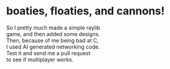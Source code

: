# boaties, floaties, and cannons!
So I pretty much made a simple raylib <br>
game, and then added some designs. <br>
Then, because of me being bad at C, <br>
I used AI generated networking code. <br>
Test it and send me a pull request <br>
to see if multiplayer works.
